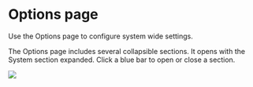 # Options page

Use the Options page to configure system wide settings.

The Options page includes several collapsible sections. It opens with the System section expanded. Click a blue bar to open or close a section.

![](https://github.com/Dan-in-CA/SIP/wiki/images/options_page.jpg)

